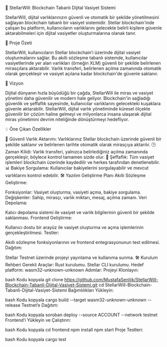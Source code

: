 🌟 StellarWill: Blockchain Tabanlı Dijital Vasiyet Sistemi

StellarWill, dijital varlıklarınızın güvenli ve otomatik bir şekilde yönetilmesini sağlayan blockchain tabanlı bir vasiyet sistemidir. Stellar blockchain'inde çalışan bu platform, kullanıcıların varlıklarını gelecekte belirli kişilere güvenle aktarabilmeleri için dijital vasiyetler oluşturmalarına olanak tanır.

🚀 Proje Özeti

StellarWill, kullanıcıların Stellar blockchain’i üzerinde dijital vasiyet oluşturmalarını sağlar. Bu akıllı sözleşme tabanlı sistemde, kullanıcılar vasiyetlerinde yer alan varlıkları (örneğin XLM) güvenli bir şekilde belirlenen mirasçılara aktarabilir. Varlık transferi, belirlenen açılma zamanında otomatik olarak gerçekleşir ve vasiyet açılana kadar blockchain'de güvenle saklanır.

🎯 Vizyon

Dijital dünyanın hızla büyüdüğü bir çağda, StellarWill ile miras ve vasiyet yönetimi daha güvenilir ve modern hale geliyor. Blockchain'in sağladığı güvenlik ve şeffaflık sayesinde, kullanıcılar varlıklarını gelecekteki kuşaklara güvenle aktarabilir. StellarWill, dijital varlık yönetiminde küresel ölçekte güvenilir bir çözüm haline gelmeyi ve milyonlarca insana ulaşarak dijital miras yönetimini devrim niteliğinde dönüştürmeyi hedefliyor.

💡 Öne Çıkan Özellikler

🔐 Güvenli Varlık Aktarımı: Varlıklarınız Stellar blockchain üzerinde güvenli bir şekilde saklanır ve belirlenen tarihte otomatik olarak mirasçıya aktarılır.
🕒 Zaman Kilidi: Varlık transferi, yalnızca belirlediğiniz açılma zamanında gerçekleşir, böylece kontrol tamamen sizde olur.
📜 Şeffaflık: Tüm vasiyet işlemleri blockchain üzerinde kaydedilir ve herkes tarafından denetlenebilir.
📊 Bakiye Sorgulama: Kullanıcılar bakiyelerini sorgulayabilir ve mevcut varlıklarını kontrol edebilir.
🛠 Yazılım Geliştirme Planı
Akıllı Sözleşme Geliştirme:

Fonksiyonlar: Vasiyet oluşturma, vasiyeti açma, bakiye sorgulama.
Değişkenler: Sahip, mirasçı, varlık miktarı, mesaj, açılma zamanı.
Veri Depolama:

Kalıcı depolama sistemi ile vasiyet ve varlık bilgilerinin güvenli bir şekilde saklanması.
Frontend Geliştirme:

Kullanıcı dostu bir arayüz ile vasiyet oluşturma ve açma işlemlerinin gerçekleştirilmesi.
Testler:

Akıllı sözleşme fonksiyonlarının ve frontend entegrasyonunun test edilmesi.
Dağıtım:

Stellar Testnet üzerinde projeyi yayınlama ve kullanıma sunma.
🛠 Kurulum Rehberi
Gerekli Araçlar:
Rust kurulumu.
Stellar CLI kurulumu.
Hedef platform: wasm32-unknown-unknown
Adımlar:
Projeyi Klonlayın:

bash
Kodu kopyala
git clone https://github.com/MustafaSenliik/StellarWill-Blockchain-Tabanli-Dijital-Vasiyet-Sistemi.git
cd StellarWill-Blockchain-Tabanli-Dijital-Vasiyet-Sistemi
Bağımlılıkları Yükleyin:

bash
Kodu kopyala
cargo build --target wasm32-unknown-unknown --release
Testnet’e Dağıtım:

bash
Kodu kopyala
soroban deploy --source ACCOUNT --network testnet
Frontend’i Yükleyin ve Çalıştırın:

bash
Kodu kopyala
cd frontend
npm install
npm start
Proje Testleri:

bash
Kodu kopyala
cargo test
